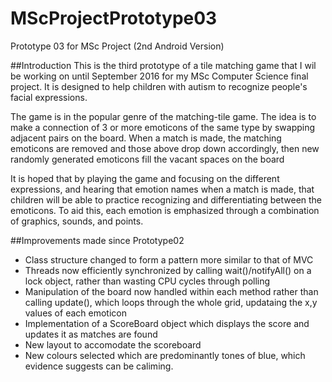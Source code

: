 # MScProjectPrototype03
Prototype 03 for MSc Project (2nd Android Version)

##Introduction
This is the third prototype of a tile matching game that I wil be working on until September 2016 for my 
MSc Computer Science final project. It is designed to help children with autism to recognize people's 
facial expressions.

The game is in the popular genre of the matching-tile game. The idea is to make a connection of 
3 or more emoticons of the same type by swapping adjacent pairs on the board. When a match is made, the 
matching emoticons are removed and those above drop down accordingly, then new randomly generated emoticons
fill the vacant spaces on the board

It is hoped that by playing the game and focusing on the different expressions, and hearing that emotion names
when a match is made, that children will be able to practice recognizing and differentiating between the
emoticons. To aid this, each emotion is emphasized through a combination of graphics, sounds, and points.

##Improvements made since Prototype02
* Class structure changed to form a pattern more similar to that of MVC
* Threads now efficiently synchronized by calling wait()/notifyAll() on a lock object, rather than wasting
CPU cycles through polling
* Manipulation of the board now handled within each method rather than calling update(), which loops through
the whole grid, updataing the x,y values of each emoticon
* Implementation of a ScoreBoard object which displays the score and updates it as matches are found
* New layout to accomodate the scoreboard
* New colours selected which are predominantly tones of blue, which evidence suggests can be caliming. 




